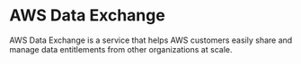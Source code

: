 # AWS Data Exchange

AWS Data Exchange is a service that helps AWS customers easily share and manage data entitlements from other organizations at scale.